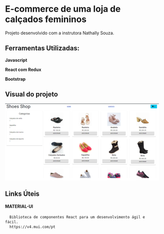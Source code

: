 # E-commerce de uma loja de calçados femininos

Projeto desenvolvido com a instrutora Nathally Souza.

## Ferramentas Utilizadas:
  **Javascript**

  **React com Redux**

  **Bootstrap**

## Visual do projeto
<p>
  <img src=".github/shoesShop.png">
</p>

## Links Úteis
#### MATERIAL-UI 
```
  Biblioteca de componentes React para um desenvolvimento ágil e fácil.
  https://v4.mui.com/pt
```
